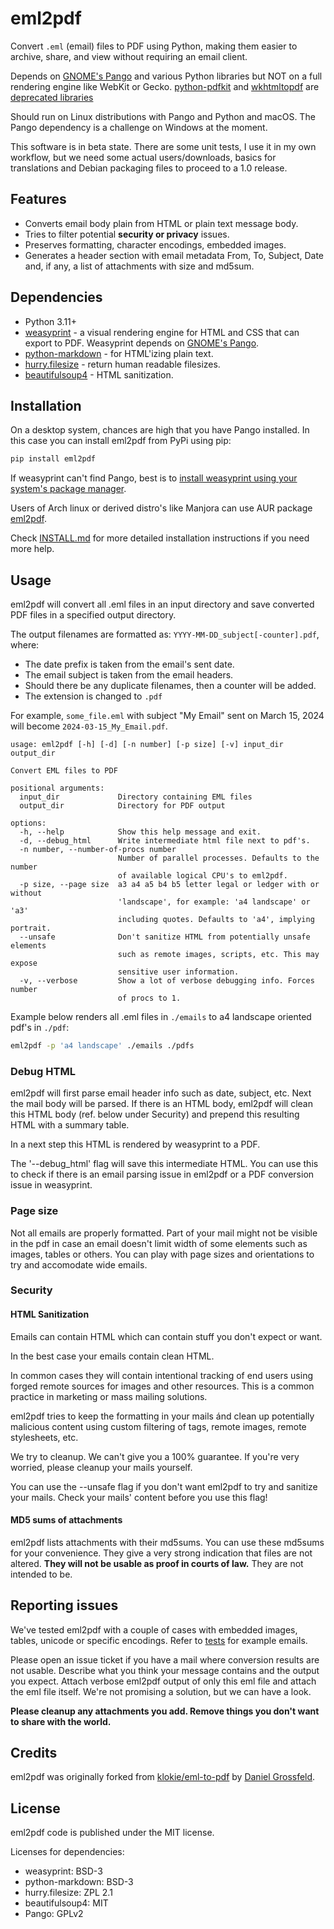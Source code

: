 # eml2pdf

Convert `.eml` (email) files to PDF using Python, making them easier
to archive, share, and view without requiring an email client.

Depends on [GNOME's Pango](https://gitlab.gnome.org/GNOME/pango) and
various Python libraries but NOT on a full rendering engine like
WebKit or Gecko. [python-pdfkit](https://github.com/JazzCore/python-pdf-kit)
and [wkhtmltopdf](https://github.com/wkhtmltopdf/wkhtmltopdf) are
[deprecated libraries](
https://github.com/JazzCore/python-pdfkit?tab=readme-ov-file#deprecation-warning)

Should run on Linux distributions with Pango and Python and macOS. The Pango
dependency is a challenge on Windows at the moment.

This software is in beta state. There are some unit tests, I use it in my own
workflow, but we need some actual users/downloads, basics for translations and
Debian packaging files to proceed to a 1.0 release.

## Features

- Converts email body plain from HTML or plain text message body.
- Tries to filter potential **security or privacy** issues.
- Preserves formatting, character encodings, embedded images.
- Generates a header section with email metadata From, To, Subject, Date and, if
  any, a list of attachments with size and md5sum.

## Dependencies

- Python 3.11+
- [weasyprint](https://weasyprint.org/) - a visual rendering engine for HTML
  and CSS that can export to PDF. Weasyprint depends on [GNOME's Pango](
  https://gitlab.gnome.org/GNOME/pango).
- [python-markdown](https://github.com/Python-Markdown/markdown) - for
  HTML'izing plain text.
- [hurry.filesize](https://pypi.org/project/hurry.filesize/) - return human
  readable filesizes.
- [beautifulsoup4](https://www.crummy.com/software/BeautifulSoup/) - HTML
  sanitization.

## Installation

On a desktop system, chances are high that you have Pango installed. In this
case you can install eml2pdf from PyPi using pip:

```bash
pip install eml2pdf
```

If weasyprint can't find Pango, best is to [install weasyprint using your
system's package manager](
https://doc.courtbouillon.org/weasyprint/stable/first_steps.html#installation).

Users of Arch linux or derived distro's like Manjora can use AUR package
[eml2pdf](https://aur.archlinux.org/packages/eml2pdf).

Check [INSTALL.md](INSTALL.md) for more detailed installation instructions if
you need more help.

## Usage

eml2pdf will convert all .eml files in an input directory and
save converted PDF files in a specified output directory.

The output filenames are formatted as:
`YYYY-MM-DD_subject[-counter].pdf`, where:

- The date prefix is taken from the email's sent date.
- The email subject is taken from the email headers.
- Should there be any duplicate filenames, then a counter will be added.
- The extension is changed to `.pdf`

For example, `some_file.eml` with subject "My Email" sent on March 15, 2024
will become `2024-03-15_My_Email.pdf`.

```text
usage: eml2pdf [-h] [-d] [-n number] [-p size] [-v] input_dir output_dir

Convert EML files to PDF

positional arguments:
  input_dir             Directory containing EML files
  output_dir            Directory for PDF output

options:
  -h, --help            Show this help message and exit.
  -d, --debug_html      Write intermediate html file next to pdf's.
  -n number, --number-of-procs number
                        Number of parallel processes. Defaults to the number
                        of available logical CPU's to eml2pdf.
  -p size, --page size  a3 a4 a5 b4 b5 letter legal or ledger with or without
                        'landscape', for example: 'a4 landscape' or 'a3'
                        including quotes. Defaults to 'a4', implying portrait.
  --unsafe              Don't sanitize HTML from potentially unsafe elements
                        such as remote images, scripts, etc. This may expose
                        sensitive user information.
  -v, --verbose         Show a lot of verbose debugging info. Forces number
                        of procs to 1.
```

Example below renders all .eml files in `./emails` to a4 landscape oriented pdf's
in `./pdf`:

```bash
eml2pdf -p 'a4 landscape' ./emails ./pdfs
```

### Debug HTML

eml2pdf will first parse email header info such as date, subject, etc. Next
the mail body will be parsed. If there is an HTML body, eml2pdf will clean
this HTML body (ref. below under Security) and prepend this resulting HTML with
a summary table.

In a next step this HTML is rendered by weasyprint to a PDF.

The '--debug_html' flag will save this intermediate HTML. You can use this to
check if there is an email parsing issue in eml2pdf or a PDF conversion issue
in weasyprint.

### Page size

Not all emails are properly formatted. Part of your mail might not be visible
in the pdf in case an email doesn't limit width of some elements such as
images, tables or others. You can play with page sizes and orientations to try
and accomodate wide emails.

### Security

#### HTML Sanitization

Emails can contain HTML which can contain stuff you don't expect or want.

In the best case your emails contain clean HTML.

In common cases they will contain intentional tracking of end users using
forged remote sources for images and other resources. This is a common
practice in marketing or mass mailing solutions.

eml2pdf tries to keep the formatting in your mails ánd clean up
potentially malicious content using custom filtering of tags, remote images,
remote stylesheets, etc.

We try to cleanup. We can't give you a 100% guarantee. If you're very worried,
please cleanup your mails yourself.

You can use the --unsafe flag if you don't want eml2pdf to try and
sanitize your mails. Check your mails' content before you use this flag!

#### MD5 sums of attachments

eml2pdf lists attachments with their md5sums. You can use these md5sums for
your convenience. They give a very strong indication that files are not
altered. **They will not be usable as proof in courts of law.**
They are not intended to be.

## Reporting issues

We've tested eml2pdf with a couple of cases with embedded images, tables,
unicode or specific encodings. Refer to [tests](tree/main/tests) for example
emails.

Please open an issue ticket if you have a mail where conversion results are
not usable. Describe what you think your message contains and the output you
expect. Attach verbose eml2pdf output of only this eml file and attach
the eml file itself. We're not promising a solution, but we can
have a look.

**Please cleanup any attachments you add. Remove things you don't want to share with
the world.**

## Credits

eml2pdf was originally forked from [klokie/eml-to-pdf](
https://github.com/klokie/eml-to-pdf) by [Daniel Grossfeld](
https://github.com/klokie/).

## License

eml2pdf code is published under the MIT license.

Licenses for dependencies:

- weasyprint: BSD-3
- python-markdown: BSD-3
- hurry.filesize: ZPL 2.1
- beautifulsoup4: MIT
- Pango: GPLv2

